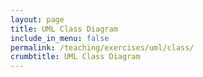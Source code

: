 ```yaml
---
layout: page
title: UML Class Diagram
include_in_menu: false
permalink: /teaching/exercises/uml/class/
crumbtitle: UML Class Diagram
---
```


